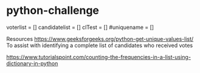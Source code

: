 # python-challenge


voterlist = []
candidatelist = []
clTest = []
#uniquename = []



Resources
    https://www.geeksforgeeks.org/python-get-unique-values-list/
        To assist with identifying a complete list of candidates who received votes

https://www.tutorialspoint.com/counting-the-frequencies-in-a-list-using-dictionary-in-python


